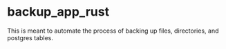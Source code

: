 # backup_app_rust
This is meant to automate the process of backing up files, directories, and postgres tables.
